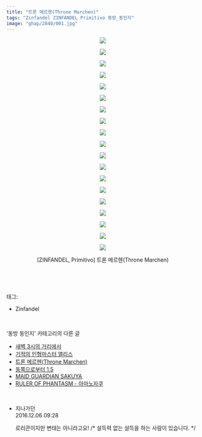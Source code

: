 ```yaml
---
title: "트론 메르헨(Throne Marchen)"
tags: "Zinfandel ZINFANDEL Primitivo 동방_동인지"
image: "ghap/2840/001.jpg"
---
```

<div class="article">
<p style="text-align: center; clear: none; float: none;"><img src="{{ site.nasurl }}/ghap/2840/001.jpg"/></p>
<p style="text-align: center; clear: none; float: none;"><img src="{{ site.nasurl }}/ghap/2840/002.jpg"/></p>
<p style="text-align: center; clear: none; float: none;"><img src="{{ site.nasurl }}/ghap/2840/003.jpg"/></p>
<p style="text-align: center; clear: none; float: none;"><img src="{{ site.nasurl }}/ghap/2840/004.jpg"/></p>
<p style="text-align: center; clear: none; float: none;"><img src="{{ site.nasurl }}/ghap/2840/005.jpg"/></p>
<p style="text-align: center; clear: none; float: none;"><img src="{{ site.nasurl }}/ghap/2840/006.jpg"/></p>
<p style="text-align: center; clear: none; float: none;"><img src="{{ site.nasurl }}/ghap/2840/007.jpg"/></p>
<p style="text-align: center; clear: none; float: none;"><img src="{{ site.nasurl }}/ghap/2840/008.jpg"/></p>
<p style="text-align: center; clear: none; float: none;"><img src="{{ site.nasurl }}/ghap/2840/009.jpg"/></p>
<p style="text-align: center; clear: none; float: none;"><img src="{{ site.nasurl }}/ghap/2840/010.jpg"/></p>
<p style="text-align: center; clear: none; float: none;"><img src="{{ site.nasurl }}/ghap/2840/011.jpg"/></p>
<p style="text-align: center; clear: none; float: none;"><img src="{{ site.nasurl }}/ghap/2840/012.jpg"/></p>
<p style="text-align: center; clear: none; float: none;"><img src="{{ site.nasurl }}/ghap/2840/013.jpg"/></p>
<p style="text-align: center; clear: none; float: none;"><img src="{{ site.nasurl }}/ghap/2840/014.jpg"/></p>
<p style="text-align: center; clear: none; float: none;"><img src="{{ site.nasurl }}/ghap/2840/015.jpg"/></p>
<p style="text-align: center; clear: none; float: none;"><img src="{{ site.nasurl }}/ghap/2840/016.jpg"/></p>
<p style="text-align: center; clear: none; float: none;"><img src="{{ site.nasurl }}/ghap/2840/017.jpg"/></p>
<p style="text-align: center; clear: none; float: none;"><img src="{{ site.nasurl }}/ghap/2840/018.jpg"/></p>
<p style="text-align: center; clear: none; float: none;"><img src="{{ site.nasurl }}/ghap/2840/019.jpg"/></p>
<p style="text-align: center; clear: none; float: none;">[ZINFANDEL, Primitivo] 트론 메르헨(Throne Marchen)</p>
<p><br/></p>
</div><br/>
<div class="tagTrail">
<p>태그: </p>
<ul>
<li>Zinfandel</li>
</ul>
</div><br/>
<div class="another">
<p>'동방 동인지' 카테고리의 다른 글</p>
<ul>
<li><a href="/2016-12-05-ghap_2842">새벽 3시의 거리에서</a></li>
<li><a href="/2016-12-05-ghap_2841">기적의 인형마스터 앨리스</a></li>
<li><a href="/2016-12-05-ghap_2840">트론 메르헨(Throne Marchen)</a></li>
<li><a href="/2016-12-05-ghap_2839">동쪽으로부터 1.5</a></li>
<li><a href="/2016-12-05-ghap_2838">MAID GUARDIAN SAKUYA</a></li>
<li><a href="/2016-12-05-ghap_2837">RULER OF PHANTASM - 아마노자쿠</a></li>
</ul>
</div><br/>
<div class="cb_module cb_fluid">
<div class="cb_wrt cb_profile">
<div class="comment">
<ul>
<li class="cb_thumb_off" id="comment14863785">
<div class="cb_comment_area">
<div class="cb_info_area">
<div class="cb_section">
<span class="cb_nick_name">지나가던</span>
</div>
<div class="cb_section">
<span class="cb_date">2016.12.06 09:28 </span>
</div>
</div>
<div class="cb_dsc_comment">
<p class="cb_dsc">
											로리콘이지만 변태는 아니라고요!  /* 설득력 없는 설득을 하는 사람이 있습니다. */
										</p>
</div>
</div></li>
</ul>
</div>
</div><!-- commentList close -->
</div><br/>
